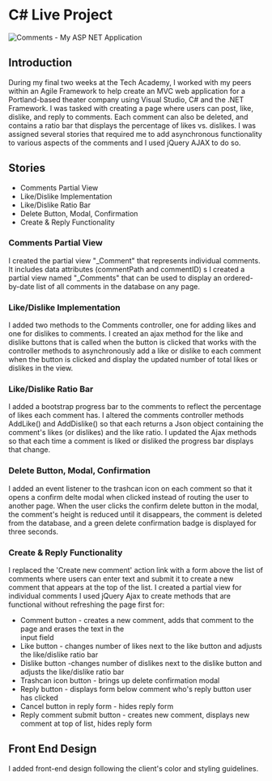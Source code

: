 # C# Live Project

![Comments - My ASP NET Application](https://user-images.githubusercontent.com/56324316/116736762-4fa49a80-a9be-11eb-8814-130c2b0d98a4.gif)
 
## Introduction
 During my final two weeks at the Tech Academy, I worked with my peers within an Agile Framework to help create an MVC web application for a Portland-based theater company using Visual Studio, C# and the .NET Framework.  I was tasked with creating a page where users can post, like, dislike, and reply to comments.  Each comment can also be deleted, and contains a ratio bar that displays the percentage of likes vs. dislikes.  I was assigned several stories that required me to add asynchronous functionality to various aspects of the comments and I used jQuery AJAX to do so.
 
 ## Stories
 - Comments Partial View
 - Like/Dislike Implementation
 - Like/Dislike Ratio Bar
 - Delete Button, Modal, Confirmation
 - Create & Reply Functionality
 
 ### Comments Partial View
I created the partial view "_Comment" that represents individual comments.  It includes data attributes (commentPath and commentID) s
I created a partial view named "_Comments" that can be used to display an ordered-by-date list of all comments in the database on any page.
 
 ### Like/Dislike Implementation
 I added two methods to the Comments controller, one for adding likes and one for dislikes to comments. I created 
an ajax method for the like and dislike buttons that is called when the button is clicked that works with the controller 
methods to asynchronously add a like or dislike to each comment when the button is clicked and display the updated 
number of total likes or dislikes in the view.
 
 ### Like/Dislike Ratio Bar
 I added a bootstrap progress bar to the comments to reflect the percentage of likes each comment has. I altered the 
comments controller methods AddLike() and AddDislike() so that each returns a Json object containing the comment's likes 
(or dislikes) and the like ratio. I updated the Ajax methods so that each time a comment is liked or disliked the progress
 bar displays that change.
 
 ### Delete Button, Modal, Confirmation
I added an event listener to the trashcan icon on each comment so that it opens a confirm delte modal when clicked instead of routing the user to another page.  When the user clicks the confirm delete button in the modal, the comment's height is reduced until it disappears, the comment is deleted from the database, and a green delete confirmation badge is displayed for three seconds.

 
 ### Create & Reply Functionality
I replaced the 'Create new comment' action link with a form above the list of comments where users can enter text and submit it to create a new comment that appears at the top of the list.
I created a partial view for individual comments
I used jQuery Ajax to create methods that are functional without refreshing the page first for:
- Comment button - creates a new comment, adds that comment to the page and erases the text in the  
   input field
- Like button - changes number of likes next to the like button and adjusts the like/dislike ratio bar
- Dislike button -changes number of dislikes next to the dislike button and adjusts the like/dislike ratio bar
- Trashcan icon button - brings up delete confirmation modal
- Reply button - displays form below comment who's reply button user has clicked
- Cancel button in reply form - hides reply form
- Reply comment submit button - creates new comment, displays new comment at top of list, hides reply form

 
 ## Front End Design
I added front-end design following the client's color and styling guidelines.







